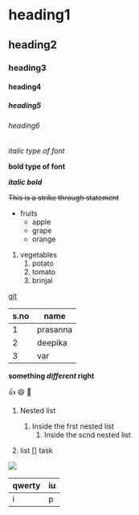 # heading1
## heading2
### heading3
#### heading4
##### heading5
###### heading6

*italic type of font*

**bold type of font**

***italic bold***

~~This is a strike through statement~~

* fruits
  * apple
  * grape
  * orange

1. vegetables
   1. potato
   2. tomato
   3. brinjal

[git](https://git-scm.com/)

s.no|name
----|----
1|prasanna
2|deepika
3|var

**something _different_ right**

:+1:
😄
🤭

1. Nested list
   1. Inside the frst nested list
      1. Inside the scnd nested list

1. list
   [] task
   
<!-- hidden text -->

![](https://images.unsplash.com/photo-1471879832106-c7ab9e0cee23?ixlib=rb-1.2.1&q=80&fm=jpg&crop=entropy&cs=tinysrgb&w=1080&fit=max)

qwerty|iu
-----|--
i|p
